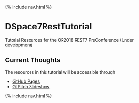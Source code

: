 
{% include nav.html %}

# DSpace7RestTutorial
Tutorial Resources for the OR2018 REST7 PreConference (Under development)

## Current Thoughts
The resources in this tutorial will be accessible through
- [GitHub Pages](https://dspace-labs.github.io/DSpace7RestTutorial/)
- [GitPitch Slideshow](https://gitpitch.com/DSpace-Labs/DSpace7RestTutorial)

{% include nav.html %}


